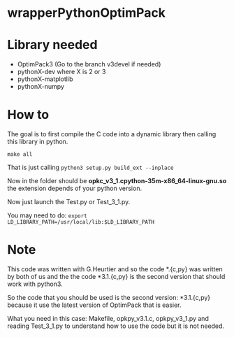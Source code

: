 # wrapperPythonOptimPack

# Library needed

* OptimPack3 (Go to the branch v3devel if needed)
* pythonX-dev where X is 2 or 3
* pythonX-matplotlib
* pythonX-numpy
 
# How to

The goal is to first compile the C code into a dynamic library then calling this 
library in python.

`make all`

That is just calling `python3 setup.py build_ext --inplace`

Now in the folder should be **opkc_v3_1.cpython-35m-x86_64-linux-gnu.so** the 
extension depends of your python version.

Now just launch the Test.py or Test_3_1.py.

You may need to do:
`export LD_LIBRARY_PATH=/usr/local/lib:$LD_LIBRARY_PATH`

# Note

This code was written with G.Heurtier and so the code *.{c,py} was written by 
both of us and the the code *3.1.{c,py} is the second version that should work 
with python3.

So the code that you should be used is the second version: *3.1.{c,py} because 
it use the latest version of OptimPack that is easier.

What you need in this case: Makefile, opkpy_v3.1.c, opkpy_v3_1.py and reading 
Test_3_1.py to understand how to use the code but it is not needed.
